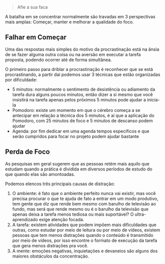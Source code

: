 > Afie a sua faca

A batalha em se concentrar normalmente são travadas em 3 perspectivas mais amplas: Começar, manter e melhorar a qualidade do foco.

## Falhar em Começar

Uma das respostas mais simples do motivo da procrastinação está na ânsia de se fazer alguma outra coisa ou na aversão em executar a tarefa proposta, podendo ocorrer até de forma simultânea.

O primeiro passo para driblar a procrastinação é reconhecer que se está procrastinando, a partir daí podemos usar 3 técnicas que estão organizadas por dificuldade:

- 5 minutos: normalmente o sentimento de desistência ou adiamento da tarefa dura alguns poucos minutos, então dizer a si mesmo que você insistirá na tarefa apenas pelos próximos 5 minutos pode ajudar a inicia-la
- Pomodoro: existe um momento em que o cérebro começa a se antecipar em relação a técnica dos 5 minutos, é aí que a aplicação do Pomodoro, com 25 minutos de foco e 5 minutos de descanso podem ajudar
- Agenda: por fim dedicar em uma agenda tempos específicos e que serão cumpridos para focar no projeto podem ajudar bastante

## Perda de Foco

As pesquisas em geral sugerem que as pessoas retém mais aquilo que estudam quando a prática é dividida em diversos períodos de estudo do que quando elas são amontoadas.

Podemos elencos três principais causas de distração:

1. O ambiente: é fato que o ambiente perfeito nunca vai existir, mas você precisa procurar o que te ajuda de fato a entrar em um modo produtivo, tem gente que diz que rende bem mesmo com barulho de televisão ao fundo, mas será que rende mesmo ou é o barulho da televisão que apenas deixa a tarefa menos tediosa ou mais suportável? O ultra-aprendizado exige atenção focada.
2. A tarefa: existem atividades que podem impõem mais dificuldades que outras, como estudar por meio de leitura ou por meio de vídeos, existem pessoas que tem menos distrações quando o conteúdo é transmitido por meio de vídeos, por isso encontre o formato de execução da tarefa que gera menos distrações pra você.
3. A mente: emoções negativas, inquietações e devaneios são alguns dos maiores obstáculos da concentração.